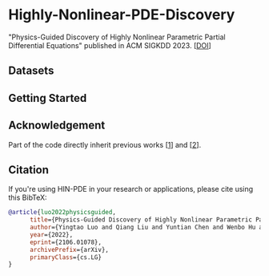 # Highly-Nonlinear-PDE-Discovery
"Physics-Guided Discovery of Highly Nonlinear Parametric Partial Differential Equations" published in ACM SIGKDD 2023. [[DOI](https://doi.org/10.1145/3580305.3599466)]

## Datasets

## Getting Started

## Acknowledgement
Part of the code directly inherit previous works [[1](https://github.com/snagcliffs/PDE-FIND)] and [[2](https://github.com/isds-neu/EQDiscovery)].

## Citation
If you're using HIN-PDE in your research or applications, please cite using this BibTeX:
```bibtex
@article{luo2022physicsguided,
      title={Physics-Guided Discovery of Highly Nonlinear Parametric Partial Differential Equations}, 
      author={Yingtao Luo and Qiang Liu and Yuntian Chen and Wenbo Hu and Jun Zhu},
      year={2022},
      eprint={2106.01078},
      archivePrefix={arXiv},
      primaryClass={cs.LG}
}
